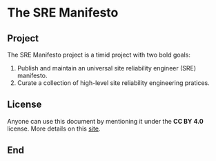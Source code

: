 # The SRE Manifesto

## Project

The SRE Manifesto project is a timid project with two bold goals:

1. Publish and maintain an universal site reliability engineer (SRE) manifesto.
2. Curate a collection of high-level site reliability engineering pratices.

## License

Anyone can use this document by mentioning it under the **CC BY 4.0** license. More details on this [site](http://creativecommons.org/licenses/by/4.0/).

## End
